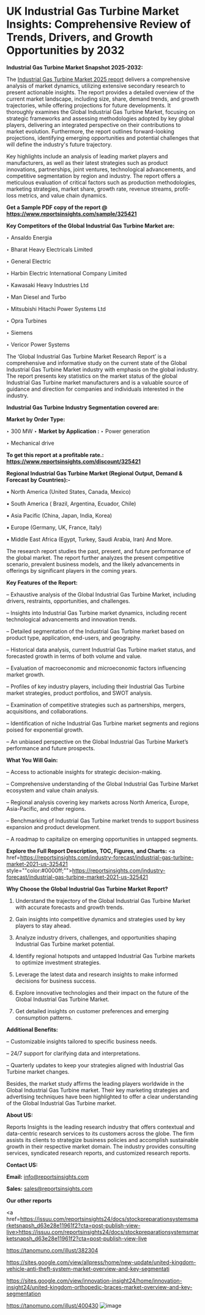 # UK Industrial Gas Turbine Market Insights: Comprehensive Review of Trends, Drivers, and Growth Opportunities by 2032

<strong>Industrial Gas Turbine Market Snapshot 2025-2032:</strong>

The <a href=https://www.reportsinsights.com/sample/325421>Industrial Gas Turbine Market 2025 report</a> delivers a comprehensive analysis of market dynamics, utilizing extensive secondary research to present actionable insights. The report provides a detailed overview of the current market landscape, including size, share, demand trends, and growth trajectories, while offering projections for future developments. It thoroughly examines the Global Industrial Gas Turbine Market, focusing on strategic frameworks and assessing methodologies adopted by key global players, delivering an integrated perspective on their contributions to market evolution. Furthermore, the report outlines forward-looking projections, identifying emerging opportunities and potential challenges that will define the industry's future trajectory.

Key highlights include an analysis of leading market players and manufacturers, as well as their latest strategies such as product innovations, partnerships, joint ventures, technological advancements, and competitive segmentation by region and industry. The report offers a meticulous evaluation of critical factors such as production methodologies, marketing strategies, market share, growth rate, revenue streams, profit-loss metrics, and value chain dynamics.

<strong>Get a Sample PDF copy of the report @ <a href=https://www.reportsinsights.com/sample/325421 style=color:#0000ff;>https://www.reportsinsights.com/sample/325421</a></strong>

<strong>Key Competitors of the Global Industrial Gas Turbine Market are:</strong>

‣ Ansaldo Energia

‣ Bharat Heavy Electricals Limited

‣ General Electric

‣ Harbin Electric International Company Limited

‣ Kawasaki Heavy Industries Ltd

‣ Man Diesel and Turbo

‣ Mitsubishi Hitachi Power Systems Ltd

‣ Opra Turbines

‣ Siemens

‣ Vericor Power Systems

The ‘Global Industrial Gas Turbine Market Research Report’ is a comprehensive and informative study on the current state of the Global Industrial Gas Turbine Market industry with emphasis on the global industry. The report presents key statistics on the market status of the global Industrial Gas Turbine market manufacturers and is a valuable source of guidance and direction for companies and individuals interested in the industry.

<strong>Industrial Gas Turbine Industry Segmentation covered are:</strong>

<strong>Market by Order Type: </strong>

‣ 300 MW
‣ 
<strong>Market by Application :</strong>
‣ Power generation

‣ Mechanical drive

<strong>To get this report at a profitable rate.: <a href=https://www.reportsinsights.com/discount/325421 style=color:#0000ff;>https://www.reportsinsights.com/discount/325421</a></strong>

<strong>Regional Industrial Gas Turbine Market (Regional Output, Demand &amp; Forecast by Countries):-</strong>

• North America (United States, Canada, Mexico)

• South America ( Brazil, Argentina, Ecuador, Chile)

• Asia Pacific (China, Japan, India, Korea)

• Europe (Germany, UK, France, Italy)

• Middle East Africa (Egypt, Turkey, Saudi Arabia, Iran) And More.

The research report studies the past, present, and future performance of the global market. The report further analyzes the present competitive scenario, prevalent business models, and the likely advancements in offerings by significant players in the coming years.

<strong>Key Features of the Report:</strong>

– Exhaustive analysis of the Global Industrial Gas Turbine Market, including drivers, restraints, opportunities, and challenges.

– Insights into Industrial Gas Turbine market dynamics, including recent technological advancements and innovation trends.

– Detailed segmentation of the Industrial Gas Turbine market based on product type, application, end-users, and geography.

– Historical data analysis, current Industrial Gas Turbine market status, and forecasted growth in terms of both volume and value.

– Evaluation of macroeconomic and microeconomic factors influencing market growth.

– Profiles of key industry players, including their Industrial Gas Turbine market strategies, product portfolios, and SWOT analysis.

– Examination of competitive strategies such as partnerships, mergers, acquisitions, and collaborations.

– Identification of niche Industrial Gas Turbine market segments and regions poised for exponential growth.

– An unbiased perspective on the Global Industrial Gas Turbine Market’s performance and future prospects.

<strong>What You Will Gain:</strong>

– Access to actionable insights for strategic decision-making.

– Comprehensive understanding of the Global Industrial Gas Turbine Market ecosystem and value chain analysis.

– Regional analysis covering key markets across North America, Europe, Asia-Pacific, and other regions.

– Benchmarking of Industrial Gas Turbine market trends to support business expansion and product development.

– A roadmap to capitalize on emerging opportunities in untapped segments.

<strong>Explore the Full Report Description, TOC, Figures, and Charts:</strong>
<a href=https://reportsinsights.com/industry-forecast/industrial-gas-turbine-market-2021-us-325421 style=""color:#0000ff;"">https://reportsinsights.com/industry-forecast/industrial-gas-turbine-market-2021-us-325421</a>

<strong>Why Choose the Global Industrial Gas Turbine Market Report?</strong>

1. Understand the trajectory of the Global Industrial Gas Turbine Market with accurate forecasts and growth trends.

2. Gain insights into competitive dynamics and strategies used by key players to stay ahead.

3. Analyze industry drivers, challenges, and opportunities shaping Industrial Gas Turbine market potential.

4. Identify regional hotspots and untapped Industrial Gas Turbine markets to optimize investment strategies.

5. Leverage the latest data and research insights to make informed decisions for business success.

6. Explore innovative technologies and their impact on the future of the Global Industrial Gas Turbine Market.

7. Get detailed insights on customer preferences and emerging consumption patterns.

<strong>Additional Benefits:</strong>

– Customizable insights tailored to specific business needs.

– 24/7 support for clarifying data and interpretations.

– Quarterly updates to keep your strategies aligned with Industrial Gas Turbine market changes.

Besides, the market study affirms the leading players worldwide in the Global Industrial Gas Turbine market. Their key marketing strategies and advertising techniques have been highlighted to offer a clear understanding of the Global Industrial Gas Turbine market.

<strong><strong>About US</strong>:</strong>

Reports Insights is the leading research industry that offers contextual and data-centric research services to its customers across the globe. The firm assists its clients to strategize business policies and accomplish sustainable growth in their respective market domain. The industry provides consulting services, syndicated research reports, and customized research reports.

<strong>Contact US:</strong>

<p class=><b>Email:</b> <a href=mailto:info@reportsinsights.com>info@reportsinsights.com</a></p>
<p class=><b>Sales:</b> <a href=mailto:sales@reportsinsights.com>sales@reportsinsights.com</a></p>

<strong>Our other reports</strong>

<a href=https://issuu.com/reportsinsights24/docs/stockpreparationsystemsmarketsnapsh_d63e28e11961f2?cta=post-publish-view-live>https://issuu.com/reportsinsights24/docs/stockpreparationsystemsmarketsnapsh_d63e28e11961f2?cta=post-publish-view-live</a>

<a href=https://tanomuno.com/illust/382304>https://tanomuno.com/illust/382304</a>

<a href=https://sites.google.com/view/allpress/home/new-update/united-kingdom-vehicle-anti-theft-system-market-overview-and-key-segmentati>https://sites.google.com/view/allpress/home/new-update/united-kingdom-vehicle-anti-theft-system-market-overview-and-key-segmentati</a>

<a href=https://sites.google.com/view/innovation-insight24/home/innovation-insight24/united-kingdom-orthopedic-braces-market-overview-and-key-segmentation>https://sites.google.com/view/innovation-insight24/home/innovation-insight24/united-kingdom-orthopedic-braces-market-overview-and-key-segmentation</a>

<a href=https://tanomuno.com/illust/400430>https://tanomuno.com/illust/400430</a>
![image](https://github.com/user-attachments/assets/8dad020a-f34f-44dd-82d0-6dc9d211fa10)

